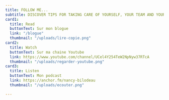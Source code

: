 ```yaml
---
title: FOLLOW ME...
subtitle: DISCOVER TIPS FOR TAKING CARE OF YOURSELF, YOUR TEAM AND YOUR BUSINESS NOW!
card1:
  title: Read
  buttonText: Sur mon blogue
  link: "/blogue"
  thumbnail: "/uploads/lire-copie.png"
card2:
  title: Watch
  buttonText: Sur ma chaine Youtube
  link: https://www.youtube.com/channel/UCel4Y254TeW2NpNyw37RTcA
  thumbnail: "/uploads/regarder-youtube.png"
card3:
  title: Listen
  buttonText: Mon podcast
  link: https://anchor.fm/nancy-bilodeau
  thumbnail: "/uploads/ecouter.png"

---
```

